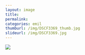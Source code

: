 ```yaml
---
layout: image
title: 
permalink: 
categories: emil
thumburl: /img/DSCF3369_thumb.jpg
slideurl: /img/DSCF3369.jpg 
---
```

![](/img/DSCF3369.jpg)

